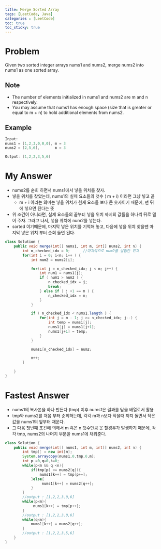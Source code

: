 ```yaml
---
title: Merge Sorted Array
tags: [LeetCode, Java]
categories : [LeetCode]
toc: true
toc_sticky: true
---
```


# Problem

Given two sorted integer arrays nums1 and nums2, merge nums2 into nums1 as one sorted array.

## Note

* The number of elements initialized in nums1 and nums2 are m and n respectively.
* You may assume that nums1 has enough space (size that is greater or equal to m + n) to hold additional elements from nums2.

## Example

```swift
Input:
nums1 = [1,2,3,0,0,0], m = 3
nums2 = [2,5,6],       n = 3

Output: [1,2,2,3,5,6]
```


# My Answer

* nums2를 순회 하면서 nums1에서 넣을 위치를 찾자.
* 넣을 위치를 찾았는데, nums1의 실제 요소들의 갯수 ( m + i) 이라면 그냥 넣고 끝
  * m + i 이라는 의미는 넣을 위치가 현재 요소들 보다 큰 숫자이기 때문에, 맨 뒤에 넣으면 된다는 뜻
* 위 조건이 아니라면, 실제 요소들의 끝부터 넣을 위치 까지의 값들을 하나씩 뒤로 밀어 주자.
  그러고 나서, 넣을 위치에 num2를 넣는다.
* sorted 이기때문에, 마지막 넣은 위치를 기억해 놓고, 다음에 넣을 위치 찾을땐 마지막 넣은 위치 부터 순회 돌면 된다.
  
```java
class Solution {
    public void merge(int[] nums1, int m, int[] nums2, int n) {
        int n_checked_idx = 0;      //마지막으로 num2를 삽입한 위치
        for(int i = 0; i<n; i++ ) {
            int num2 = nums2[i];

            for(int j = n_checked_idx; j < m; j++) {
                int num1 = nums1[j];
                if ( num1 > num2 ) {
                    n_checked_idx = j;
                    break;
                } else if ( j +1 == m ) {
                    n_checked_idx = m;
                }
            }

            if ( n_checked_idx < nums1.length ) {
                for(int j = m - 1; j >= n_checked_idx; j--) {
                    int temp = nums1[j];
                    nums1[j] = nums1[j+1];
                    nums1[j+1] = temp;
                }   
            }

            nums1[n_checked_idx] = num2;

            m++;
        }
        
    }
}
```

# Fastest Answer 

* nums1의 복사본을 하나 만든다 (tmp) 이후 nums1은 결과를 담을 배열로서 활용
* tmp와 nums2를 처음 부터 순회하는데, 각각 m과 n보다 작을때 까지 돌면서 작은 값을 nums1의 앞부터 채운다.
* 그 다음 첫번째 조건에 의해서 m 혹은 n 갯수만큼 못 할경우가 발생하기 때문에, 각각 tmp, nums2의 나머지 부분을 nums1에 채워준다.
  
```java
class Solution {
    public void merge(int[] nums1, int m, int[] nums2, int n) {
        int tmp[] = new int[m];
        System.arraycopy(nums1,0,tmp,0,m);
        int p =0,q=0,k=0;
        while(p<m && q <n){
            if(tmp[p] <= nums2[q]){
                nums1[k++] = tmp[p++];
            }else{
                 nums1[k++] = nums2[q++];
            }
        }
        //output : [1,2,2,3,0,0]
        while(p<m){
             nums1[k++] = tmp[p++];
        }
        //output : [1,2,2,3,0,0]
        while(q<n){
            nums1[k++] = nums2[q++];
        }
        //output : [1,2,2,3,5,6]
    }
}
```
